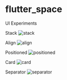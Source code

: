 # flutter_space

UI Experiments

Stack
![stack](./screenshots/stack.png)

Align
![align](./screenshots/align.png)

Positioned
![positioned](./screenshots/positioned.png)

Card
![card](./screenshots/card.png)

Separator
![separator](./screenshots/separator.png)
